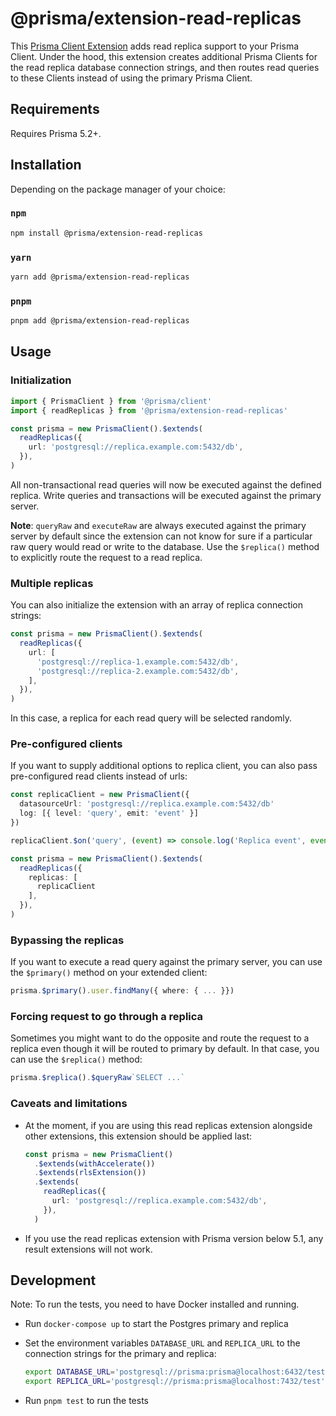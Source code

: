 # @prisma/extension-read-replicas

This [Prisma Client Extension](https://www.prisma.io/docs/concepts/components/prisma-client/client-extensions) adds read replica support to your Prisma Client. Under the hood, this extension creates additional Prisma Clients for the read replica database connection strings, and then routes read queries to these Clients instead of using the primary Prisma Client.

## Requirements

Requires Prisma 5.2+.

## Installation

Depending on the package manager of your choice:

### `npm`

```sh
npm install @prisma/extension-read-replicas
```

### `yarn`

```sh
yarn add @prisma/extension-read-replicas
```

### `pnpm`

```sh
pnpm add @prisma/extension-read-replicas
```

## Usage

### Initialization

```ts
import { PrismaClient } from '@prisma/client'
import { readReplicas } from '@prisma/extension-read-replicas'

const prisma = new PrismaClient().$extends(
  readReplicas({
    url: 'postgresql://replica.example.com:5432/db',
  }),
)
```

All non-transactional read queries will now be executed against the defined replica.
Write queries and transactions will be executed against the primary server.

**Note**: `queryRaw` and `executeRaw` are always executed against the primary server by default since
the extension can not know for sure if a particular raw query would read or write to the database.
Use the `$replica()` method to explicitly route the request to a read replica.

### Multiple replicas

You can also initialize the extension with an array of replica connection strings:

```ts
const prisma = new PrismaClient().$extends(
  readReplicas({
    url: [
      'postgresql://replica-1.example.com:5432/db',
      'postgresql://replica-2.example.com:5432/db',
    ],
  }),
)
```

In this case, a replica for each read query will be selected randomly.

### Pre-configured clients

If you want to supply additional options to replica client, you can also pass pre-configured read clients instead of urls:

```ts
const replicaClient = new PrismaClient({
  datasourceUrl: 'postgresql://replica.example.com:5432/db'
  log: [{ level: 'query', emit: 'event' }]
})

replicaClient.$on('query', (event) => console.log('Replica event', event))

const prisma = new PrismaClient().$extends(
  readReplicas({
    replicas: [
      replicaClient
    ],
  }),
)
```

### Bypassing the replicas

If you want to execute a read query against the primary server, you can use the `$primary()` method on your extended client:

```ts
prisma.$primary().user.findMany({ where: { ... }})
```

### Forcing request to go through a replica

Sometimes you might want to do the opposite and route the request to a replica even though
it will be routed to primary by default. In that case, you can use the `$replica()` method:

```ts
prisma.$replica().$queryRaw`SELECT ...`
```

### Caveats and limitations

- At the moment, if you are using this read replicas extension alongside other extensions, this extension should be applied last:

  ```ts
  const prisma = new PrismaClient()
    .$extends(withAccelerate())
    .$extends(rlsExtension())
    .$extends(
      readReplicas({
        url: 'postgresql://replica.example.com:5432/db',
      }),
    )
  ```

- If you use the read replicas extension with Prisma version below 5.1, any result extensions will not work.

## Development

Note: To run the tests, you need to have Docker installed and running.

- Run `docker-compose up` to start the Postgres primary and replica
- Set the environment variables `DATABASE_URL` and `REPLICA_URL` to the connection strings for the primary and replica:

  ```sh
  export DATABASE_URL='postgresql://prisma:prisma@localhost:6432/test'
  export REPLICA_URL='postgresql://prisma:prisma@localhost:7432/test'
  ```

- Run `pnpm test` to run the tests
